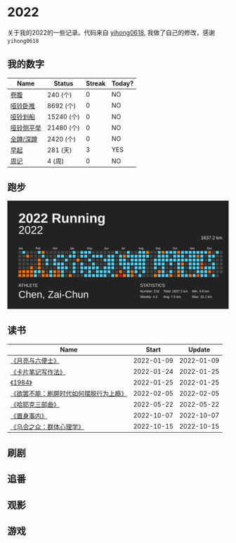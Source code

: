 # 2022
关于我的2022的一些记录。代码来自 [yihong0618](https://github.com/yihong0618/2021), 我做了自己的修改，感谢 `yihong0618`

## 我的数字

<!--START_SECTION:my_number-->
| Name | Status | Streak | Today? | 
 | ---- | ---- | ---- | ---- |
| [卷腹](https://github.com/chenzaichun/2022/issues/3) | 240 (个) | 0 | NO |
| [哑铃卧推](https://github.com/chenzaichun/2022/issues/5) | 8692 (个) | 0 | NO |
| [哑铃划船](https://github.com/chenzaichun/2022/issues/15) | 15240 (个) | 0 | NO |
| [哑铃侧平举](https://github.com/chenzaichun/2022/issues/4) | 21480 (个) | 0 | NO |
| [全蹲/深蹲](https://github.com/chenzaichun/2022/issues/1) | 2420 (个) | 0 | NO |
| [早起](https://github.com/chenzaichun/2022/issues/10) | 281 (天) | 3 | YES |
| [周记](https://github.com/chenzaichun/2022/issues/9) | 4 (周) | 0 | NO |

<!--END_SECTION:my_number-->

## 跑步

![](https://raw.githubusercontent.com/chenzaichun/running_page/gh-pages/static/assets/github_2022.svg)


## 读书

<!--START_SECTION:my_read-->
| Name | Start | Update | 
 | ---- | ---- | ---- | 
| [《月亮与六便士》](https://github.com/chenzaichun/2022/issues/8#issuecomment-1008219154) | 2022-01-09 | 2022-01-09 | 
| [《卡片笔记写作法》](https://github.com/chenzaichun/2022/issues/8#issuecomment-1019785508) | 2022-01-24 | 2022-01-25 | 
| [《1984》](https://github.com/chenzaichun/2022/issues/8#issuecomment-1020950717) | 2022-01-25 | 2022-01-25 | 
| [《欲罢不能：刷屏时代如何摆脱行为上瘾》](https://github.com/chenzaichun/2022/issues/8#issuecomment-1030581966) | 2022-02-05 | 2022-02-05 | 
| [《哈耶克三部曲》](https://github.com/chenzaichun/2022/issues/8#issuecomment-1133855609) | 2022-05-22 | 2022-05-22 | 
| [《置身事内》](https://github.com/chenzaichun/2022/issues/8#issuecomment-1271569088) | 2022-10-07 | 2022-10-07 | 
| [《乌合之众：群体心理学》](https://github.com/chenzaichun/2022/issues/8#issuecomment-1279744935) | 2022-10-15 | 2022-10-15 | 

<!--END_SECTION:my_read-->

## 刷剧

<!--START_SECTION:my_drama-->
<!--END_SECTION:my_drama-->

## 追番

<!--START_SECTION:my_bangumi-->
<!--END_SECTION:my_bangumi-->

## 观影

<!--START_SECTION:my_movie-->
<!--END_SECTION:my_movie-->

## 游戏
<!--START_SECTION:my_game-->
<!--END_SECTION:my_game-->

